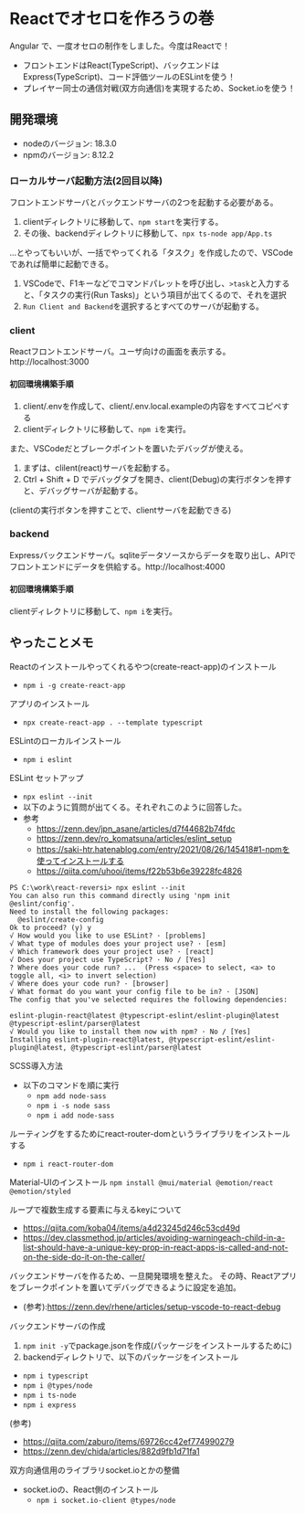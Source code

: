 # Reactでオセロを作ろうの巻

Angular で、一度オセロの制作をしました。今度はReactで！

- フロントエンドはReact(TypeScript)、バックエンドはExpress(TypeScript)、コード評価ツールのESLintを使う！
- プレイヤー同士の通信対戦(双方向通信)を実現するため、Socket.ioを使う！

## 開発環境

- nodeのバージョン: 18.3.0
- npmのバージョン: 8.12.2

### ローカルサーバ起動方法(2回目以降)

フロントエンドサーバとバックエンドサーバの2つを起動する必要がある。

1. clientディレクトリに移動して、`npm start`を実行する。
2. その後、backendディレクトリに移動して、`npx ts-node app/App.ts`

...とやってもいいが、一括でやってくれる「タスク」を作成したので、VSCodeであれば簡単に起動できる。

1. VSCodeで、F1キーなどでコマンドパレットを呼び出し、`>task`と入力すると、「タスクの実行(Run Tasks)」という項目が出てくるので、それを選択
2. `Run Client and Backend`を選択するとすべてのサーバが起動する。

### client

Reactフロントエンドサーバ。ユーザ向けの画面を表示する。http://localhost:3000

#### 初回環境構築手順
1. client/.envを作成して、client/.env.local.exampleの内容をすべてコピペする
2. clientディレクトリに移動して、`npm i`を実行。

また、VSCodeだとブレークポイントを置いたデバッグが使える。  
1. まずは、clilent(react)サーバを起動する。
2. Ctrl + Shift + D でデバッグタブを開き、client(Debug)の実行ボタンを押すと、デバッグサーバが起動する。

  (clientの実行ボタンを押すことで、clientサーバを起動できる)

### backend

Expressバックエンドサーバ。sqliteデータソースからデータを取り出し、APIでフロントエンドにデータを供給する。http://localhost:4000

#### 初回環境構築手順
clientディレクトリに移動して、`npm i`を実行。


## やったことメモ

Reactのインストールやってくれるやつ(create-react-app)のインストール
- `npm i -g create-react-app`

アプリのインストール
- `npx create-react-app . --template typescript`

ESLintのローカルインストール
- `npm i eslint`

ESLint セットアップ
- `npx eslint --init`
- 以下のように質問が出てくる。それぞれこのように回答した。
- 参考
  - https://zenn.dev/jpn_asane/articles/d7f44682b74fdc
  - https://zenn.dev/ro_komatsuna/articles/eslint_setup
  - https://saki-htr.hatenablog.com/entry/2021/08/26/145418#1-npmを使ってインストールする
  - https://qiita.com/uhooi/items/f22b53b6e39228fc4826

```
PS C:\work\react-reversi> npx eslint --init
You can also run this command directly using 'npm init @eslint/config'.
Need to install the following packages:
  @eslint/create-config
Ok to proceed? (y) y
√ How would you like to use ESLint? · [problems]
√ What type of modules does your project use? · [esm]
√ Which framework does your project use? · [react]
√ Does your project use TypeScript? · No / [Yes]
? Where does your code run? ...  (Press <space> to select, <a> to toggle all, <i> to invert selection)
√ Where does your code run? · [browser]
√ What format do you want your config file to be in? · [JSON]
The config that you've selected requires the following dependencies:

eslint-plugin-react@latest @typescript-eslint/eslint-plugin@latest @typescript-eslint/parser@latest
√ Would you like to install them now with npm? · No / [Yes]
Installing eslint-plugin-react@latest, @typescript-eslint/eslint-plugin@latest, @typescript-eslint/parser@latest
```

SCSS導入方法
- 以下のコマンドを順に実行
  - `npm add node-sass`
  - `npm i -s node sass`
  - `npm i add node-sass`

ルーティングをするためにreact-router-domというライブラリをインストールする
- `npm i react-router-dom`

Material-UIのインストール
`npm install @mui/material @emotion/react @emotion/styled`

ループで複数生成する要素に与えるkeyについて
 - https://qiita.com/koba04/items/a4d23245d246c53cd49d
 - https://dev.classmethod.jp/articles/avoiding-warningeach-child-in-a-list-should-have-a-unique-key-prop-in-react-apps-is-called-and-not-on-the-side-do-it-on-the-caller/

バックエンドサーバを作るため、一旦開発環境を整えた。
その時、Reactアプリをブレークポイントを置いてデバッグできるように設定を追加。
- (参考):https://zenn.dev/rhene/articles/setup-vscode-to-react-debug

バックエンドサーバの作成
1. `npm init -y`でpackage.jsonを作成(パッケージをインストールするために)
2. backendディレクトリで、以下のパッケージをインストール
  - `npm i typescript`
  - `npm i @types/node`
  - `npm i ts-node`
  - `npm i express`

(参考)
- https://qiita.com/zaburo/items/69726cc42ef774990279
- https://zenn.dev/chida/articles/882d9fb1d71fa1

双方向通信用のライブラリsocket.ioとかの整備
- socket.ioの、React側のインストール
  - `npm i socket.io-client @types/node`

